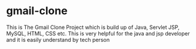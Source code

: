 # gmail-clone

This is The Gmail Clone Project which is build up of Java, Servlet JSP, MySQL, HTML, CSS etc. This is very helpful for the java and jsp developer and it is easily understand by tech person
